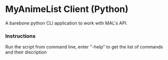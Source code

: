 # MyAnimeList Client (Python)
A barebone python CLI application to work with MAL's API.

### Instructions
Run the script from command line, enter "-help" to get the list of 
commands and their discription